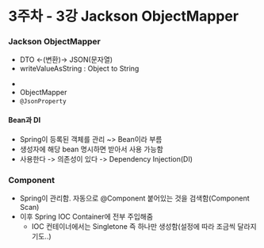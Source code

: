# 3주차 - 3강 Jackson ObjectMapper

### Jackson ObjectMapper 
* DTO <-(변환)-> JSON(문자열) 
* writeValueAsString : Object to String
- 
- ObjectMapper
- `@JsonProperty`

#### Bean과 DI
* Spring이 등록된 객체를 관리 ~> Bean이라 부름
* 생성자에 해당 bean 명시하면 받아서 사용 가능함
* 사용한다 -> 의존성이 있다 -> Dependency Injection(DI)


### Component
* Spring이 관리함. 자동으로 @Component 붙어있는 것을 검색함(Component Scan)
* 이후 Spring IOC Container에 전부 주입해줌
  * IOC 컨테이너에서는 Singletone 즉 하나만 생성함(설정에 따라 조금씩 달라지기도..) 